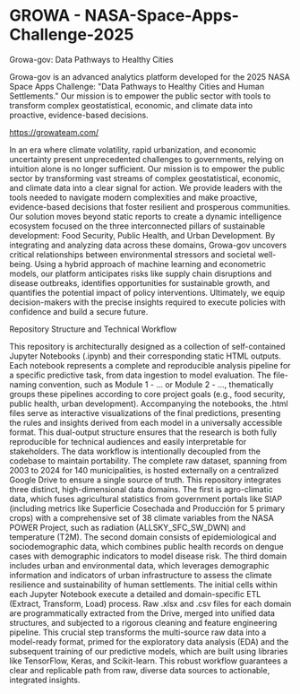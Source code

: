 # GROWA - NASA-Space-Apps-Challenge-2025

Growa-gov: Data Pathways to Healthy Cities

Growa-gov is an advanced analytics platform developed for the 2025 NASA Space Apps Challenge: "Data Pathways to Healthy Cities and Human Settlements." Our mission is to empower the public sector with tools to transform complex geostatistical, economic, and climate data into proactive, evidence-based decisions.

https://growateam.com/

In an era where climate volatility, rapid urbanization, and economic uncertainty present unprecedented challenges to governments, relying on intuition alone is no longer sufficient. Our mission is to empower the public sector by transforming vast streams of complex geostatistical, economic, and climate data into a clear signal for action. We provide leaders with the tools needed to navigate modern complexities and make proactive, evidence-based decisions that foster resilient and prosperous communities.
Our solution moves beyond static reports to create a dynamic intelligence ecosystem focused on the three interconnected pillars of sustainable development: Food Security, Public Health, and Urban Development. By integrating and analyzing data across these domains, Growa-gov uncovers critical relationships between environmental stressors and societal well-being. Using a hybrid approach of machine learning and econometric models, our platform anticipates risks like supply chain disruptions and disease outbreaks, identifies opportunities for sustainable growth, and quantifies the potential impact of policy interventions. Ultimately, we equip decision-makers with the precise insights required to execute policies with confidence and build a secure future.

Repository Structure and Technical Workflow

This repository is architecturally designed as a collection of self-contained Jupyter Notebooks (.ipynb) and their corresponding static HTML outputs. Each notebook represents a complete and reproducible analysis pipeline for a specific predictive task, from data ingestion to model evaluation. The file-naming convention, such as Module 1 - ... or Module 2 - ..., thematically groups these pipelines according to core project goals (e.g., food security, public health, urban development). Accompanying the notebooks, the .html files serve as interactive visualizations of the final predictions, presenting the rules and insights derived from each model in a universally accessible format. This dual-output structure ensures that the research is both fully reproducible for technical audiences and easily interpretable for stakeholders.
The data workflow is intentionally decoupled from the codebase to maintain portability. The complete raw dataset, spanning from 2003 to 2024 for 140 municipalities, is hosted externally on a centralized Google Drive to ensure a single source of truth. This repository integrates three distinct, high-dimensional data domains. The first is agro-climatic data, which fuses agricultural statistics from government portals like SIAP (including metrics like Superficie Cosechada and Producción for 5 primary crops) with a comprehensive set of 38 climate variables from the NASA POWER Project, such as radiation (ALLSKY_SFC_SW_DWN) and temperature (T2M). The second domain consists of epidemiological and sociodemographic data, which combines public health records on dengue cases with demographic indicators to model disease risk. The third domain includes urban and environmental data, which leverages demographic information and indicators of urban infrastructure to assess the climate resilience and sustainability of human settlements.
The initial cells within each Jupyter Notebook execute a detailed and domain-specific ETL (Extract, Transform, Load) process. Raw .xlsx and .csv files for each domain are programmatically extracted from the Drive, merged into unified data structures, and subjected to a rigorous cleaning and feature engineering pipeline. This crucial step transforms the multi-source raw data into a model-ready format, primed for the exploratory data analysis (EDA) and the subsequent training of our predictive models, which are built using libraries like TensorFlow, Keras, and Scikit-learn. This robust workflow guarantees a clear and replicable path from raw, diverse data sources to actionable, integrated insights.







